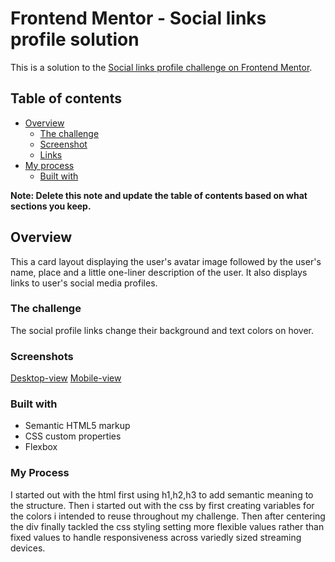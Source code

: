 # Frontend Mentor - Social links profile solution

This is a solution to the [Social links profile challenge on Frontend Mentor](https://www.frontendmentor.io/challenges/social-links-profile-UG32l9m6dQ).

## Table of contents

- [Overview](#overview)
  - [The challenge](#the-challenge)
  - [Screenshot](#screenshot)
  - [Links](#links)
- [My process](#my-process)
  - [Built with](#built-with)

**Note: Delete this note and update the table of contents based on what sections you keep.**

## Overview

This a card layout displaying the user's avatar image followed by the user's name, place and a little one-liner description of the user. It also displays links to user's social media profiles.

### The challenge

The social profile links change their background and text colors on hover.

### Screenshots

[Desktop-view](/assets/desktop-view.png)
[Mobile-view](/assets/mobile-view.png)

### Built with

- Semantic HTML5 markup
- CSS custom properties
- Flexbox

### My Process

I started out with the html first using h1,h2,h3 to add semantic meaning to the structure. Then i started out with the css by first creating variables for the colors i intended to reuse throughout my challenge. Then after centering the div finally tackled the css styling setting more flexible values rather than fixed values to handle responsiveness across variedly sized streaming devices.
